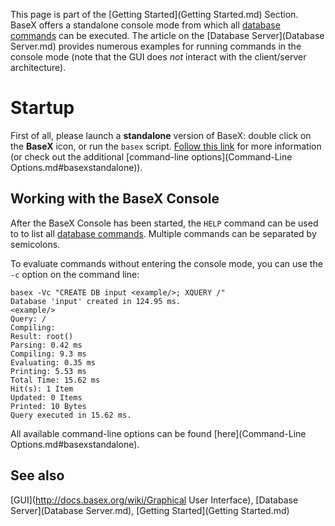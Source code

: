  


 
This page is part of the [Getting Started](Getting Started.md) Section. BaseX offers a standalone console mode from which all [database commands](Commands.md) can be executed. The article on the [Database Server](Database Server.md) provides numerous examples for running commands in the console mode (note that the GUI does _not_ interact with the client/server architecture). 

 
# Startup

First of all, please launch a **standalone** version of BaseX: double click on the **BaseX** icon, or run the `basex` script. [Follow this link](.md) for more information (or check out the additional [command-line options](Command-Line Options.md#basexstandalone)). 


## Working with the BaseX Console

After the BaseX Console has been started, the `HELP` command can be used to to list all [database commands](Commands.md). Multiple commands can be separated by semicolons. 


To evaluate commands without entering the console mode, you can use the `-c` option on the command line: 


    basex -Vc "CREATE DB input <example/>; XQUERY /"
    Database 'input' created in 124.95 ms.
    <example/>
    Query: /
    Compiling:
    Result: root()
    Parsing: 0.42 ms
    Compiling: 9.3 ms
    Evaluating: 0.35 ms
    Printing: 5.53 ms
    Total Time: 15.62 ms
    Hit(s): 1 Item
    Updated: 0 Items
    Printed: 10 Bytes
    Query executed in 15.62 ms.


All available command-line options can be found [here](Command-Line Options.md#basexstandalone). 


## See also 

[GUI](http://docs.basex.org/wiki/Graphical User Interface), [Database Server](Database Server.md), [Getting Started](Getting Started.md)

